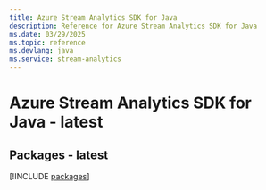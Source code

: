 ```yaml
---
title: Azure Stream Analytics SDK for Java
description: Reference for Azure Stream Analytics SDK for Java
ms.date: 03/29/2025
ms.topic: reference
ms.devlang: java
ms.service: stream-analytics
---
```

# Azure Stream Analytics SDK for Java - latest
## Packages - latest
[!INCLUDE [packages](stream-analytics-index.md)]